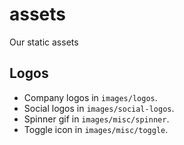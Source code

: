 # assets

Our static assets

## Logos

- Company logos in `images/logos`.
- Social logos in `images/social-logos`.
- Spinner gif in `images/misc/spinner`.
- Toggle icon in `images/misc/toggle`.
